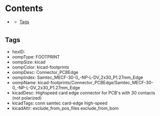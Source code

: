 



Contents
========

* [](#)
	* [Tags](#tags)

# 

## Tags

- hexID: 
- oompType: FOOTPRINT
- oompSize: kicad
- oompColor: kicad-footprints
- oompDesc: Connector_PCBEdge
- oompIndex: Samtec_MECF-30-0_-NP-L-DV_2x30_P1.27mm_Edge
- oompName: kicad-footprints/Connector_PCBEdge/Samtec_MECF-30-0_-NP-L-DV_2x30_P1.27mm_Edge
- kicadDesc: Highspeed card edge connector for PCB's with 30 contacts (not polarized)
- kicadTags: conn samtec card-edge high-speed
- kicadAttr: exclude_from_pos_files exclude_from_bom
